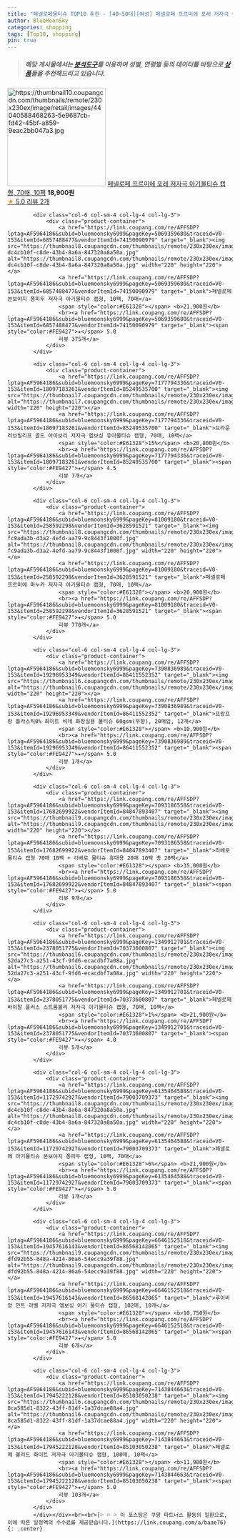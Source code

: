 ```yaml
---
title: "페넬로페물티슈 TOP10 추천 - [40~50대][여성] 페넬로페 프르미에 포레 저자극 아기물티슈 캡형, 70매, 10팩"
author: BlueMoonSky
categories: shopping
tags: [Top10, shopping]
pin: true
---
```


> ##### 해당 게시물에서는 [**분석도구**](https://itemscout.io/)를 이용하여 **성별**, **연령별** 등의 데이터를 바탕으로 [**상품**](https://link.coupang.com/a/baae76)들을 추천해드리고 있습니다.
<div class="container"><div class="row">
            <div class="col-6 col-sm-4 col-lg-4 col-lg-3">
                <div class="product-container">
                    <a href="https://link.coupang.com/re/AFFSDP?lptag=AF5964186&subid=bluemoonsky6999&pageKey=81009162&traceid=V0-153&itemId=258592270&vendorItemId=3628591485" target="_blank"><img src="https://thumbnail10.coupangcdn.com/thumbnails/remote/230x230ex/image/retail/images/44040588468263-5e9687cb-fd42-45bf-a859-9eac2bb047a3.jpg" alt="https://thumbnail10.coupangcdn.com/thumbnails/remote/230x230ex/image/retail/images/44040588468263-5e9687cb-fd42-45bf-a859-9eac2bb047a3.jpg" width="220" height="220"></a>
                    <a href="https://link.coupang.com/re/AFFSDP?lptag=AF5964186&subid=bluemoonsky6999&pageKey=81009162&traceid=V0-153&itemId=258592270&vendorItemId=3628591485" target="_blank">페넬로페 프르미에 포레 저자극 아기물티슈 캡형, 70매, 10팩</a>
                    <span style="color:#E61328"></span> <b>18,900원</b>
                    <br><a href="https://link.coupang.com/re/AFFSDP?lptag=AF5964186&subid=bluemoonsky6999&pageKey=81009162&traceid=V0-153&itemId=258592270&vendorItemId=3628591485" target="_blank"><span style="color:#FE9427">★</span> 5.0
                    리뷰 2개</a>
                </div>
            </div>
            
            <div class="col-6 col-sm-4 col-lg-4 col-lg-3">
                <div class="product-container">
                    <a href="https://link.coupang.com/re/AFFSDP?lptag=AF5964186&subid=bluemoonsky6999&pageKey=5069359680&traceid=V0-153&itemId=6857488477&vendorItemId=74150090979" target="_blank"><img src="https://thumbnail8.coupangcdn.com/thumbnails/remote/230x230ex/image/retail/images/1259460550452868-dc4cb10f-c8de-43b4-8a6a-847320a8a50a.jpg" alt="https://thumbnail8.coupangcdn.com/thumbnails/remote/230x230ex/image/retail/images/1259460550452868-dc4cb10f-c8de-43b4-8a6a-847320a8a50a.jpg" width="220" height="220"></a>
                    <a href="https://link.coupang.com/re/AFFSDP?lptag=AF5964186&subid=bluemoonsky6999&pageKey=5069359680&traceid=V0-153&itemId=6857488477&vendorItemId=74150090979" target="_blank">페넬로페 본보야지 퐁피두 저자극 아기물티슈 캡형, 10팩, 70매</a>
                    <span style="color:#E61328"></span> <b>21,900원</b>
                    <br><a href="https://link.coupang.com/re/AFFSDP?lptag=AF5964186&subid=bluemoonsky6999&pageKey=5069359680&traceid=V0-153&itemId=6857488477&vendorItemId=74150090979" target="_blank"><span style="color:#FE9427">★</span> 5.0
                    리뷰 375개</a>
                </div>
            </div>
            
            <div class="col-6 col-sm-4 col-lg-4 col-lg-3">
                <div class="product-container">
                    <a href="https://link.coupang.com/re/AFFSDP?lptag=AF5964186&subid=bluemoonsky6999&pageKey=7177794336&traceid=V0-153&itemId=18097183261&vendorItemId=85249535700" target="_blank"><img src="https://thumbnail7.coupangcdn.com/thumbnails/remote/230x230ex/image/rs_quotation_api/zj6k6nid/ce5a184ecd804543a0d753fdaff20e0c.jpg" alt="https://thumbnail7.coupangcdn.com/thumbnails/remote/230x230ex/image/rs_quotation_api/zj6k6nid/ce5a184ecd804543a0d753fdaff20e0c.jpg" width="220" height="220"></a>
                    <a href="https://link.coupang.com/re/AFFSDP?lptag=AF5964186&subid=bluemoonsky6999&pageKey=7177794336&traceid=V0-153&itemId=18097183261&vendorItemId=85249535700" target="_blank">브라운 러브빌리프 골드 아이보리 저자극 엠보싱 유아물티슈 캡형, 70매, 10팩</a>
                    <span style="color:#E61328">15%</span> <b>20,800원</b>
                    <br><a href="https://link.coupang.com/re/AFFSDP?lptag=AF5964186&subid=bluemoonsky6999&pageKey=7177794336&traceid=V0-153&itemId=18097183261&vendorItemId=85249535700" target="_blank"><span style="color:#FE9427">★</span> 4.5
                    리뷰 7개</a>
                </div>
            </div>
            
            <div class="col-6 col-sm-4 col-lg-4 col-lg-3">
                <div class="product-container">
                    <a href="https://link.coupang.com/re/AFFSDP?lptag=AF5964186&subid=bluemoonsky6999&pageKey=81009180&traceid=V0-153&itemId=258592298&vendorItemId=3628591521" target="_blank"><img src="https://thumbnail8.coupangcdn.com/thumbnails/remote/230x230ex/image/retail/images/1259458017629131-fc9ada3b-d3a2-4efd-aa79-9c8443f1000f.jpg" alt="https://thumbnail8.coupangcdn.com/thumbnails/remote/230x230ex/image/retail/images/1259458017629131-fc9ada3b-d3a2-4efd-aa79-9c8443f1000f.jpg" width="220" height="220"></a>
                    <a href="https://link.coupang.com/re/AFFSDP?lptag=AF5964186&subid=bluemoonsky6999&pageKey=81009180&traceid=V0-153&itemId=258592298&vendorItemId=3628591521" target="_blank">페넬로페 프르미에 마누카 저자극 아기물티슈 캡형, 70매, 10팩</a>
                    <span style="color:#E61328"></span> <b>20,900원</b>
                    <br><a href="https://link.coupang.com/re/AFFSDP?lptag=AF5964186&subid=bluemoonsky6999&pageKey=81009180&traceid=V0-153&itemId=258592298&vendorItemId=3628591521" target="_blank"><span style="color:#FE9427">★</span> 5.0
                    리뷰 770개</a>
                </div>
            </div>
            
            <div class="col-6 col-sm-4 col-lg-4 col-lg-3">
                <div class="product-container">
                    <a href="https://link.coupang.com/re/AFFSDP?lptag=AF5964186&subid=bluemoonsky6999&pageKey=7390836989&traceid=V0-153&itemId=19296953349&vendorItemId=86411552352" target="_blank"><img src="https://thumbnail6.coupangcdn.com/thumbnails/remote/230x230ex/image/vendor_inventory/0ce1/3548409ca7d39b5925b0706e9186207c98dbe9b83e5175a3a1c461a5fb0c.jpg" alt="https://thumbnail6.coupangcdn.com/thumbnails/remote/230x230ex/image/vendor_inventory/0ce1/3548409ca7d39b5925b0706e9186207c98dbe9b83e5175a3a1c461a5fb0c.jpg" width="220" height="220"></a>
                    <a href="https://link.coupang.com/re/AFFSDP?lptag=AF5964186&subid=bluemoonsky6999&pageKey=7390836989&traceid=V0-153&itemId=19296953349&vendorItemId=86411552352" target="_blank">프랑프랑 플라스틱0% 화이트 비데 화장실용 물티슈 60gsm(무향), 20매입, 12개</a>
                    <span style="color:#E61328"></span> <b>10,900원</b>
                    <br><a href="https://link.coupang.com/re/AFFSDP?lptag=AF5964186&subid=bluemoonsky6999&pageKey=7390836989&traceid=V0-153&itemId=19296953349&vendorItemId=86411552352" target="_blank"><span style="color:#FE9427">★</span> 5.0
                    리뷰 1개</a>
                </div>
            </div>
            
            <div class="col-6 col-sm-4 col-lg-4 col-lg-3">
                <div class="product-container">
                    <a href="https://link.coupang.com/re/AFFSDP?lptag=AF5964186&subid=bluemoonsky6999&pageKey=7093186558&traceid=V0-153&itemId=17682699922&vendorItemId=84847893407" target="_blank"><img src="https://thumbnail9.coupangcdn.com/thumbnails/remote/230x230ex/image/vendor_inventory/5cea/13a62f0ddb96dd4b542cbf8c3abdb50253ef136b0f0f5552cebeca2a2a65.jpg" alt="https://thumbnail9.coupangcdn.com/thumbnails/remote/230x230ex/image/vendor_inventory/5cea/13a62f0ddb96dd4b542cbf8c3abdb50253ef136b0f0f5552cebeca2a2a65.jpg" width="220" height="220"></a>
                    <a href="https://link.coupang.com/re/AFFSDP?lptag=AF5964186&subid=bluemoonsky6999&pageKey=7093186558&traceid=V0-153&itemId=17682699922&vendorItemId=84847893407" target="_blank">리베로 물티슈 캡형 70매 10팩 + 리베로 물티슈 휴대용 20매 10팩 총 20팩</a>
                    <span style="color:#E61328"></span> <b>35,000원</b>
                    <br><a href="https://link.coupang.com/re/AFFSDP?lptag=AF5964186&subid=bluemoonsky6999&pageKey=7093186558&traceid=V0-153&itemId=17682699922&vendorItemId=84847893407" target="_blank"><span style="color:#FE9427">★</span> 5.0
                    리뷰 9개</a>
                </div>
            </div>
            
            <div class="col-6 col-sm-4 col-lg-4 col-lg-3">
                <div class="product-container">
                    <a href="https://link.coupang.com/re/AFFSDP?lptag=AF5964186&subid=bluemoonsky6999&pageKey=1349912701&traceid=V0-153&itemId=2378051775&vendorItemId=70373600807" target="_blank"><img src="https://thumbnail6.coupangcdn.com/thumbnails/remote/230x230ex/image/retail/images/1259458623842233-52da27c3-a251-43cf-9fd6-ecacdbf7a08a.jpg" alt="https://thumbnail6.coupangcdn.com/thumbnails/remote/230x230ex/image/retail/images/1259458623842233-52da27c3-a251-43cf-9fd6-ecacdbf7a08a.jpg" width="220" height="220"></a>
                    <a href="https://link.coupang.com/re/AFFSDP?lptag=AF5964186&subid=bluemoonsky6999&pageKey=1349912701&traceid=V0-153&itemId=2378051775&vendorItemId=70373600807" target="_blank">페넬로페 바이탈 플러스 스트롬볼리 저자극 아기물티슈 캡형, 70매, 10팩</a>
                    <span style="color:#E61328">1%</span> <b>21,900원</b>
                    <br><a href="https://link.coupang.com/re/AFFSDP?lptag=AF5964186&subid=bluemoonsky6999&pageKey=1349912701&traceid=V0-153&itemId=2378051775&vendorItemId=70373600807" target="_blank"><span style="color:#FE9427">★</span> 4.0
                    리뷰 5개</a>
                </div>
            </div>
            
            <div class="col-6 col-sm-4 col-lg-4 col-lg-3">
                <div class="product-container">
                    <a href="https://link.coupang.com/re/AFFSDP?lptag=AF5964186&subid=bluemoonsky6999&pageKey=6135464588&traceid=V0-153&itemId=11729742927&vendorItemId=79003709373" target="_blank"><img src="https://thumbnail8.coupangcdn.com/thumbnails/remote/230x230ex/image/retail/images/1259460550452868-dc4cb10f-c8de-43b4-8a6a-847320a8a50a.jpg" alt="https://thumbnail8.coupangcdn.com/thumbnails/remote/230x230ex/image/retail/images/1259460550452868-dc4cb10f-c8de-43b4-8a6a-847320a8a50a.jpg" width="220" height="220"></a>
                    <a href="https://link.coupang.com/re/AFFSDP?lptag=AF5964186&subid=bluemoonsky6999&pageKey=6135464588&traceid=V0-153&itemId=11729742927&vendorItemId=79003709373" target="_blank">페넬로페 아기물티슈 본보야지 퐁피두 캡형, 10팩, 70매</a>
                    <span style="color:#E61328">6%</span> <b>21,900원</b>
                    <br><a href="https://link.coupang.com/re/AFFSDP?lptag=AF5964186&subid=bluemoonsky6999&pageKey=6135464588&traceid=V0-153&itemId=11729742927&vendorItemId=79003709373" target="_blank"><span style="color:#FE9427">★</span> 5.0
                    리뷰 1개</a>
                </div>
            </div>
            
            <div class="col-6 col-sm-4 col-lg-4 col-lg-3">
                <div class="product-container">
                    <a href="https://link.coupang.com/re/AFFSDP?lptag=AF5964186&subid=bluemoonsky6999&pageKey=6646152518&traceid=V0-153&itemId=19457616143&vendorItemId=86568142065" target="_blank"><img src="https://thumbnail9.coupangcdn.com/thumbnails/remote/230x230ex/image/retail/images/998278556854355-dfd92b55-848a-4214-86a6-54ecc9a39f88.jpg" alt="https://thumbnail9.coupangcdn.com/thumbnails/remote/230x230ex/image/retail/images/998278556854355-dfd92b55-848a-4214-86a6-54ecc9a39f88.jpg" width="220" height="220"></a>
                    <a href="https://link.coupang.com/re/AFFSDP?lptag=AF5964186&subid=bluemoonsky6999&pageKey=6646152518&traceid=V0-153&itemId=19457616143&vendorItemId=86568142065" target="_blank">루이비앙 민트 라벨 저자극 엠보싱 아기 물티슈 캡형, 102매, 10개</a>
                    <span style="color:#E61328"></span> <b>10,750원</b>
                    <br><a href="https://link.coupang.com/re/AFFSDP?lptag=AF5964186&subid=bluemoonsky6999&pageKey=6646152518&traceid=V0-153&itemId=19457616143&vendorItemId=86568142065" target="_blank"><span style="color:#FE9427">★</span> 5.0
                    리뷰 6개</a>
                </div>
            </div>
            
            <div class="col-6 col-sm-4 col-lg-4 col-lg-3">
                <div class="product-container">
                    <a href="https://link.coupang.com/re/AFFSDP?lptag=AF5964186&subid=bluemoonsky6999&pageKey=7143844663&traceid=V0-153&itemId=17945222128&vendorItemId=85103050238" target="_blank"><img src="https://thumbnail6.coupangcdn.com/thumbnails/remote/230x230ex/image/retail/images/1144978930043744-8ca585d1-8322-43ff-81df-1a37dcae88a4.jpg" alt="https://thumbnail6.coupangcdn.com/thumbnails/remote/230x230ex/image/retail/images/1144978930043744-8ca585d1-8322-43ff-81df-1a37dcae88a4.jpg" width="220" height="220"></a>
                    <a href="https://link.coupang.com/re/AFFSDP?lptag=AF5964186&subid=bluemoonsky6999&pageKey=7143844663&traceid=V0-153&itemId=17945222128&vendorItemId=85103050238" target="_blank">페넬로페 볼리드 화이트 저자극 아기물티슈 캡형, 100매, 10팩</a>
                    <span style="color:#E61328"></span> <b>11,900원</b>
                    <br><a href="https://link.coupang.com/re/AFFSDP?lptag=AF5964186&subid=bluemoonsky6999&pageKey=7143844663&traceid=V0-153&itemId=17945222128&vendorItemId=85103050238" target="_blank"><span style="color:#FE9427">★</span> 5.0
                    리뷰 103개</a>
                </div>
            </div>
            </div></div><br><br>[💦 💦 💦 이 포스팅은 쿠팡 파트너스 활동의 일환으로, 이에 따른 일정액의 수수료를 제공받습니다.](https://link.coupang.com/a/baae76){: .center}